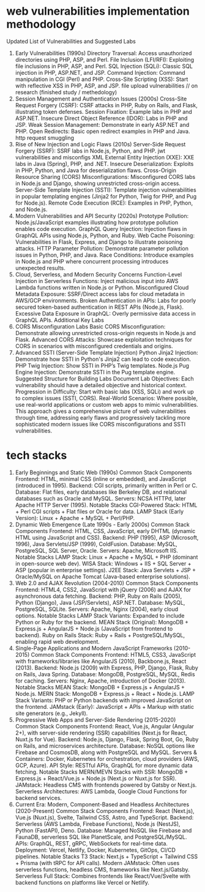 # web vulnerabilities implementation methodology
Updated List of Vulnerabilities and Suggested Labs
1. Early Vulnerabilities (1990s)
Directory Traversal: Access unauthorized directories using PHP, ASP, and Perl.
File Inclusion (LFI/RFI): Exploiting file inclusions in PHP, ASP, and Perl.
SQL Injection (SQLi): Classic SQL injection in PHP, ASP.NET, and JSP.
Command Injection: Command manipulation in CGI (Perl) and PHP.
Cross-Site Scripting (XSS): Start with reflective XSS in PHP, ASP, and JSP.
file upload vulnerabilities // on research (finished study / methedology)
2. Session Management and Authentication Issues (2000s)
Cross-Site Request Forgery (CSRF): CSRF attacks in PHP, Ruby on Rails, and Flask, illustrating token defenses.
Session Fixation: Example labs in PHP and ASP.NET.
Insecure Direct Object Reference (IDOR): Labs in PHP and JSP.
Weak Session Management: Demonstrate in early ASP.NET and PHP.
Open Redirects: Basic open redirect examples in PHP and Java.
http request smuggling
3. Rise of New Injection and Logic Flaws (2010s)
Server-Side Request Forgery (SSRF): SSRF labs in Node.js, Python, and PHP.
jwt vulnerabilities and misconfigs
XML External Entity Injection (XXE): XXE labs in Java (Spring), PHP, and .NET.
Insecure Deserialization: Exploits in PHP, Python, and Java for deserialization flaws.
Cross-Origin Resource Sharing (CORS) Misconfigurations: Misconfigured CORS labs in Node.js and Django, showing unrestricted cross-origin access.
Server-Side Template Injection (SSTI): Template injection vulnerabilities in popular templating engines (Jinja2 for Python, Twig for PHP, and Pug for Node.js).
Remote Code Execution (RCE): Examples in PHP, Python, and Node.js.
4. Modern Vulnerabilities and API Security (2020s)
Prototype Pollution: Node.js/JavaScript examples illustrating how prototype pollution enables code execution.
GraphQL Query Injection: Injection flaws in GraphQL APIs using Node.js, Python, and Ruby.
Web Cache Poisoning: Vulnerabilities in Flask, Express, and Django to illustrate poisoning attacks.
HTTP Parameter Pollution: Demonstrate parameter pollution issues in Python, PHP, and Java.
Race Conditions: Introduce examples in Node.js and PHP where concurrent processing introduces unexpected results.
5. Cloud, Serverless, and Modern Security Concerns
Function-Level Injection in Serverless Functions: Inject malicious input into AWS Lambda functions written in Node.js or Python.
Misconfigured Cloud Metadata Exposure: SSRF/Direct access labs for cloud metadata in AWS/GCP environments.
Broken Authentication in APIs: Labs for poorly secured token-based authentication in REST APIs (Node.js, Flask).
Excessive Data Exposure in GraphQL: Overly permissive data access in GraphQL APIs.
Additional Key Labs
6. CORS Misconfiguration Labs
Basic CORS Misconfiguration: Demonstrate allowing unrestricted cross-origin requests in Node.js and Flask.
Advanced CORS Attacks: Showcase exploitation techniques for CORS in scenarios with misconfigured credentials and origins.
7. Advanced SSTI (Server-Side Template Injection)
Python Jinja2 Injection: Demonstrate how SSTI in Python's Jinja2 can lead to code execution.
PHP Twig Injection: Show SSTI in PHP’s Twig templates.
Node.js Pug Engine Injection: Demonstrate SSTI in the Pug template engine.
Suggested Structure for Building Labs
Document Lab Objectives: Each vulnerability should have a detailed objective and historical context.
Progression in Difficulty: Start with basic labs (XSS, SQLi) and work up to complex issues (SSTI, CORS).
Real-World Scenarios: Where possible, use real-world applications or custom web apps to mimic vulnerabilities.
This approach gives a comprehensive picture of web vulnerabilities through time, addressing early flaws and progressively tackling more sophisticated modern issues like CORS misconfigurations and SSTI vulnerabilities.


# tech stacks 
1. Early Beginnings and Static Web (1990s)
Common Stack Components
Frontend: HTML, minimal CSS (inline or embedded), and JavaScript (introduced in 1995).
Backend: CGI scripts, primarily written in Perl or C.
Database: Flat files, early databases like Berkeley DB, and relational databases such as Oracle and MySQL.
Servers: NCSA HTTPd, later Apache HTTP Server (1995).
Notable Stacks
CGI-Powered Stack: HTML + Perl CGI scripts + Flat files or Oracle for data.
LAMP Stack (Early Version): Linux + Apache + MySQL + Perl/PHP.
2. Dynamic Web Emergence (Late 1990s - Early 2000s)
Common Stack Components
Frontend: HTML, CSS, JavaScript, early DHTML (dynamic HTML using JavaScript and CSS).
Backend: PHP (1995), ASP (Microsoft, 1996), Java Servlets/JSP (1999), ColdFusion.
Database: MySQL, PostgreSQL, SQL Server, Oracle.
Servers: Apache, Microsoft IIS.
Notable Stacks
LAMP Stack: Linux + Apache + MySQL + PHP (dominant in open-source web dev).
WISA Stack: Windows + IIS + SQL Server + ASP (popular in enterprise settings).
J2EE Stack: Java Servlets + JSP + Oracle/MySQL on Apache Tomcat (Java-based enterprise solutions).
3. Web 2.0 and AJAX Revolution (2004-2010)
Common Stack Components
Frontend: HTML4, CSS2, JavaScript with jQuery (2006) and AJAX for asynchronous data fetching.
Backend: PHP, Ruby on Rails (2005), Python (Django), Java (JSP/Servlets), ASP.NET.
Database: MySQL, PostgreSQL, SQLite.
Servers: Apache, Nginx (2004), early cloud options.
Notable Stacks
LAMP Stack Variants: Expanded to include Python or Ruby for the backend.
MEAN Stack (Original): MongoDB + Express.js + AngularJS + Node.js (JavaScript from frontend to backend).
Ruby on Rails Stack: Ruby + Rails + PostgreSQL/MySQL, enabling rapid web development.
4. Single-Page Applications and Modern JavaScript Frameworks (2010-2015)
Common Stack Components
Frontend: HTML5, CSS3, JavaScript with frameworks/libraries like AngularJS (2010), Backbone.js, React (2013).
Backend: Node.js (2009) with Express, PHP, Django, Flask, Ruby on Rails, Java Spring.
Database: MongoDB, PostgreSQL, MySQL, Redis for caching.
Servers: Nginx, Apache, introduction of Docker (2013).
Notable Stacks
MEAN Stack: MongoDB + Express.js + AngularJS + Node.js.
MERN Stack: MongoDB + Express.js + React + Node.js.
LAMP Stack Variants: PHP or Python backends with improved JavaScript on the frontend.
JAMstack (Early): JavaScript + APIs + Markup with static site generators (e.g., Jekyll).
5. Progressive Web Apps and Server-Side Rendering (2015-2020)
Common Stack Components
Frontend: React, Vue.js, Angular (Angular 2+), with server-side rendering (SSR) capabilities (Next.js for React, Nuxt.js for Vue).
Backend: Node.js, Django, Flask, Spring Boot, Go, Ruby on Rails, and microservices architecture.
Database: NoSQL options like Firebase and CosmosDB, along with PostgreSQL and MySQL.
Servers & Containers: Docker, Kubernetes for orchestration, cloud providers (AWS, GCP, Azure).
API Style: RESTful APIs, GraphQL for more dynamic data fetching.
Notable Stacks
MERN/MEVN Stacks with SSR: MongoDB + Express.js + React/Vue.js + Node.js (Next.js or Nuxt.js for SSR).
JAMstack: Headless CMS with frontends powered by Gatsby or Next.js.
Serverless Architectures: AWS Lambda, Google Cloud Functions for backend services.
6. Current Era: Modern, Component-Based and Headless Architectures (2020-Present)
Common Stack Components
Frontend: React (Next.js), Vue.js (Nuxt.js), Svelte, Tailwind CSS, Astro, and TypeScript.
Backend: Serverless (AWS Lambda, Firebase Functions), Node.js (NestJS), Python (FastAPI), Deno.
Database: Managed NoSQL like Firebase and FaunaDB, serverless SQL like PlanetScale, and PostgreSQL/MySQL.
APIs: GraphQL, REST, gRPC, WebSockets for real-time data.
Deployment: Vercel, Netlify, Docker, Kubernetes, GitOps, CI/CD pipelines.
Notable Stacks
T3 Stack: Next.js + TypeScript + Tailwind CSS + Prisma (with tRPC for API calls).
Modern JAMstack: Often uses serverless functions, headless CMS, frameworks like Next.js/Gatsby.
Serverless Full Stack: Combines frontends like React/Vue/Svelte with backend functions on platforms like Vercel or Netlify.